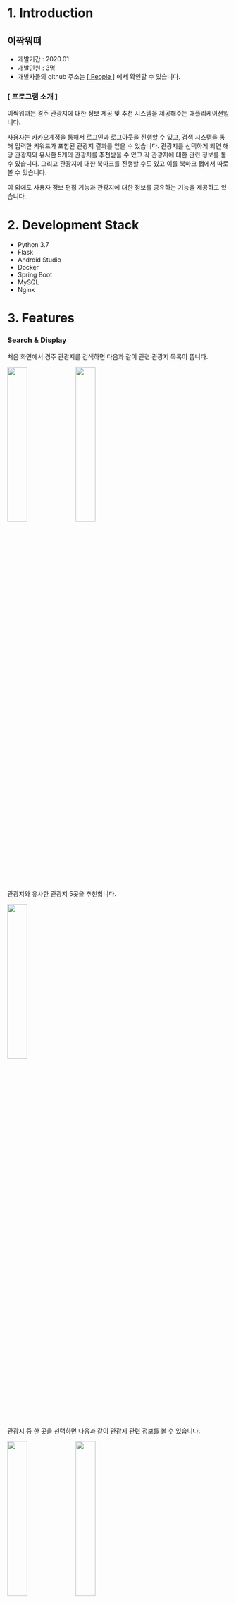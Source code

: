 # 1. Introduction
## 이짝워뗘

- 개발기간 : 2020.01
- 개발인원 : 3명
- 개발자들의 github 주소는  [[ People ]](#-8.-People-) 에서 확인할 수 있습니다.

### **[ 프로그램 소개 ]**

이짝워뗘는 경주 관광지에 대한 정보 제공 및 추천 시스템을 제공해주는 애플리케이션입니다. 

사용자는 카카오계정을 통해서 로그인과 로그아웃을 진행할 수 있고, 검색 시스템을 통해 입력한 키워드가 포함된 관광지 결과를 얻을 수 있습니다. 관광지를 선택하게 되면 해당 관광지와 유사한 5개의 관광지를 추천받을 수 있고 각 관광지에 대한 관련 정보를 볼 수 있습니다. 그리고 관광지에 대한 북마크를 진행할 수도 있고 이를 북마크 탭에서 따로 볼 수 있습니다. 

이 외에도 사용자 정보 편집 기능과 관광지에 대한 정보를 공유하는 기능을 제공하고 있습니다.


# 2. Development Stack
- Python 3.7
- Flask
- Android Studio
- Docker
- Spring Boot
- MySQL
- Nginx


# 3. Features
### Search & Display

처음 화면에서 경주 관광지를 검색하면 다음과 같이 관련 관광지 목록이 뜹니다.
<p float="left">
    <img src="https://user-images.githubusercontent.com/53392870/112745585-831d8f00-8fe4-11eb-98e1-1e53d4360530.png" width="30%">
    <img src="https://user-images.githubusercontent.com/53392870/112745590-8fa1e780-8fe4-11eb-8dcd-e2d47daea7fb.png" width="30%">
</p>

관광지와 유사한 관광지 5곳을 추천합니다.

<img src="https://user-images.githubusercontent.com/53392870/112745597-9a5c7c80-8fe4-11eb-8c70-395648cbe3f7.png" width="30%">

관광지 중 한 곳을 선택하면 다음과 같이 관광지 관련 정보를 볼 수 있습니다.
<p float="left">
    <img src="https://user-images.githubusercontent.com/53392870/112745601-a21c2100-8fe4-11eb-9e76-2006c4f0cd54.png" width="30%">
    <img src="https://user-images.githubusercontent.com/53392870/112745603-a9432f00-8fe4-11eb-8359-c1ba94c9cc2b.png" width="30%">
</p>

관광지 페이지에서 공유 버튼을 클릭하면 다음과 같이 공유할 수 있고, 공유 화면은 앱 내의 관광지 정보를 그대로 담은 웹 페이지입니다.
<p float="left">
    <img src="https://user-images.githubusercontent.com/53392870/112745610-b19b6a00-8fe4-11eb-9705-f128148057f8.png" width="30%">
    <img src="https://user-images.githubusercontent.com/53392870/112746538-58363980-8fea-11eb-8377-e389ba22e462.png" width="30%">
</p>

### Bookmark

관광지 페이지에서 북마크 등록 및 해제를 할 수 있습니다.
<p float="left">
    <img src="https://user-images.githubusercontent.com/53392870/112745613-b95b0e80-8fe4-11eb-8ec5-8620047a7c3a.png" width="30%">
    <img src="https://user-images.githubusercontent.com/53392870/112746617-ddb9e980-8fea-11eb-8156-1a193580a37f.png" width="30%">
</p>

북마크를 등록하게 되면 북마크 탭에서 북마크 등록 현황을 확인할 수 있습니다. 북마크를 2초 이상 꾹 누르면 북마크 탭에서도 북마크를 해제할 수 있습니다.
<p float="left">
    <img src="https://user-images.githubusercontent.com/53392870/112745617-c1b34980-8fe4-11eb-846d-06fc60e6f625.png" width="30%">
    <img src="https://user-images.githubusercontent.com/53392870/112745631-e27b9f00-8fe4-11eb-88ea-758c7edfc91c.png" width="30%">
</p>

### MyPage
마이 페이지 탭을 클릭하면 내 정보를 볼 수 있습니다. My 편집을 클릭하면 나이, 주소, 성별을 수정할 수 있습니다.
<p float="left">
    <img src="https://user-images.githubusercontent.com/53392870/112745642-f7583280-8fe4-11eb-93ef-769249f100f1.png" width="20%">
    <img src="https://user-images.githubusercontent.com/53392870/112745644-f9ba8c80-8fe4-11eb-8dd9-0f6cb6d4df3c.png" width="20%">
</p>

# 4. Recommendation System
경주 관광지 추천 시스템은 사용자가 하나의 관광지명을 입력하면 이와 유사한 5개의 경주 관광지들을 추천해주는 추천 시스템입니다. 

## [ 추천 시스템 서버 ]

추천 시스템 서버는 Flask로 개발하였고, 앱 서버로 관광지 추천 요청이 들어오면 앱 서버가 추천 시스템 서버에 요청하도록 구현하였습니다.
* 경주 관광지 추천 시스템 : https://github.com/Na-Jinji/ai-server

<br>

## [ 추천 시스템 로직 ]
각각 경주 관광지의 특징들을 명사(noun), 대명사(pronoun), 동사(verb)로 표현한 특징 리스트를 생성하여 data.csv 파일로 저장하였습니다. 
추천 시스템을 생성할 때 csv 파일에서 '카테고리(category)', '관광지명(title)', '특징 리스트(tag)'를 추출합니다.
관광지마다 해당 카테고리와 특징 리스트를 하나의 text 문장으로 합친 뒤에 **Scikit-Learn의 CountVectorizer**를 통하여 문장 간 유사도를 구합니다. 
*CountVectorizer*는 문서 목록에서 각 문서의 feature (문장의 특징) 노출수를 가중치로 설정한 BOW(Bag Of Words) 벡터를 생성하는 API입니다.
*CountVectorizer의 fit_tranform*을 호출하여 각 관광지의 문장에서 노출되는 feature 수를 합한 DTM(Document Term Matrix)를 생성합니다. 여기서 경주 관광지들의 DTM은 shape가 (330, 878)입니다. 이 DTM을 이용하여 코사인 유사도(cosine similarity)를 구하면 get_recommendations이 호출될 때마다 코사인 유사도 중 해당 관광지명 인덱스에 해당하는 값에서 추천 개수만큼 뽑아냅니다. 이때 본인 관광지는 제외됩니다. 

```python
    class Model:
        def __init__(self, tokenizer=None):
            gyeongju_data = pd.read_csv('model/data.csv')
            self.metaData = gyeongju_data[['category', 'title', 'tag']].drop_duplicates()
            self.metaData['soup'] = self.metaData.apply(create_soup, axis=1)

            # 이름:index - 예) 로라커피:0, 이스트앵글:1
            self.indices = pd.Series(self.metaData.index, index=self.metaData['title']).drop_duplicates()

            # BOW 인코딩
            if tokenizer:
                count = CountVectorizer(analyzer='word', tokenizer=tokenizer.morphs)
            else:
                count = CountVectorizer(analyzer='word')
            count_matrix = count.fit_transform(self.metaData['soup'])

            # 코사인 유사도 구하기
            self.cosine_sim2 = cosine_similarity(count_matrix, count_matrix)

            # index 초기화
            self.metaData = self.metaData.reset_index()
            self.indices = pd.Series(self.metaData.index, index=self.metaData['title'])
```
<br>

### get_recommendations의 기본 로직은 이렇습니다.
1. 관광지명이 들어오면 관광지 이름을 가지고 있는 index를 뽑아냅니다. 
2. 코사인 유사도 중 관광지 이름에 해당하는 리스트인 sim_scores를 추출합니다. 
3. sim_scores를 내림차순으로 정렬합니다.
4. sim_scores에서 본인을 제외한 상위 5개를 뽑아낸 뒤 해당 score의 관광지명들을 리턴합니다. 

```python
   # 5개의 추천리스트 가져오기
    def get_recommendations(self, title):
        title = self.set_exact_title(title)
        if len(title) <= 0 or title == '':
            return []

        idx = self.indices[title]
        sim_scores = list(enumerate(self.cosine_sim2[idx]))  # 유사도 측정
        sim_scores = sorted(sim_scores, key=lambda x: x[1], reverse=True)  # 내림차순

        sim_scores = sim_scores[1:6]  # 5개
        attraction_indices = [i[0] for i in sim_scores]     # 장소 index
        scores = [i[1] for i in sim_scores]     # 유사도

        # debug
        for i in scores:
            print(i)

        result_data = self.metaData[['title', 'tag']].iloc[attraction_indices]
        result_data['scores'] = np.array(scores)
        return result_data['title'].values.tolist()
```
<br>

# 5. Server
애플리케이션 서버는 Spring Boot로 개발하였고, MySQL을 사용하였습니다. AWS EC2, RDS, S3를 이욯하고 있으며, Docker로 서버를 배포하였습니다. 이미지의 경우 s3에 저장해서 외부 접근을 허용하였습니다.

서버 구조는 아래의 [[ 애플리케이션 서버 구조 ]](#-애플리케이션-서버-구조-)와 같고 애플리케이션 서버에서 처리하는 주된 기능은 다음과 같습니다. 

추천 시스템 서버은 [[ 추천 시스템 서버 ]](#-추천-시스템-서버-)를 참고하세요.

* 애플리케이션 서버: https://github.com/nayoon-kim/ohmymoney-server

[ 사용자 ]
- 사용자 회원가입 및 로그인
- 사용자 정보 업데이트

[ 관광지 ]
- 추천 관광지 목록 요청
- 관광지 목록 가져오기 및 관광지 정보 표시

[ 북마크 ]
- 북마크 저장 및 삭제

## [ 애플리케이션 서버 구조 ]

<img src="https://user-images.githubusercontent.com/53392870/112744796-10111a00-8fde-11eb-8df3-4565910be6ba.png">

# 6. Source
* 경주 관광지의 이미지들은 구글 썸네일 이미지로부터 수집하였습니다.
* 경주 관광지의 카테고리(카페,명소,음식), 관광지명, 주소, 위치 정보(위도,경도), 전화번호, 홈페이지주소, 상세정보는 경주시청에서 운영하는 경주문화관광 웹사이트에서 수집하였습니다. 
>  경주문화관광 : https://www.gyeongju.go.kr/tour/index.do
<br><br>

# 7. Youtube


# 8. People
- 김나윤: https://github.com/nayoon-kim
- 김진희: https://github.com/jinhee19
- 설지우: https://github.com/jeewoo1025
